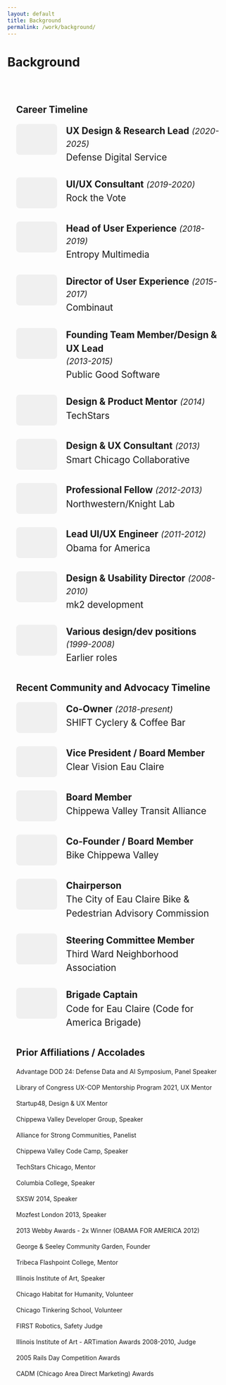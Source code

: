 ```yaml
---
layout: default
title: Background
permalink: /work/background/
---
```


# Background

<div class="background-content">
  <h2>Career Timeline</h2>
  <ul class="experience-list">
    <li class="experience-item">
      <div class="logo-placeholder"></div>
      <div class="experience-details">
        <strong>UX Design & Research Lead</strong> <i>(2020-2025)</i><br>
        Defense Digital Service
      </div>
    </li>
    <li class="experience-item">
      <div class="logo-placeholder"></div>
      <div class="experience-details">
        <strong>UI/UX Consultant</strong> <i>(2019-2020)</i><br>
        Rock the Vote
      </div>
    </li>
    <li class="experience-item">
      <div class="logo-placeholder"></div>
      <div class="experience-details">
        <strong>Head of User Experience</strong> <i>(2018-2019)</i><br>
        Entropy Multimedia
      </div>
    </li>
    <li class="experience-item">
      <div class="logo-placeholder"></div>
      <div class="experience-details">
        <strong>Director of User Experience</strong> <i>(2015-2017)</i><br>
        Combinaut
      </div>
    </li>
    <li class="experience-item">
      <div class="logo-placeholder"></div>
      <div class="experience-details">
        <strong>Founding Team Member/Design & UX Lead</strong> <i>(2013-2015)</i><br>
        Public Good Software
      </div>
    </li>
    <li class="experience-item">
      <div class="logo-placeholder"></div>
      <div class="experience-details">
        <strong>Design & Product Mentor</strong> <i>(2014)</i><br>
        TechStars
      </div>
    </li>
    <li class="experience-item">
      <div class="logo-placeholder"></div>
      <div class="experience-details">
        <strong>Design & UX Consultant</strong> <i>(2013)</i><br>
        Smart Chicago Collaborative
      </div>
    </li>
    <li class="experience-item">
      <div class="logo-placeholder"></div>
      <div class="experience-details">
        <strong>Professional Fellow</strong> <i>(2012-2013)</i><br>
        Northwestern/Knight Lab
      </div>
    </li>
    <li class="experience-item">
      <div class="logo-placeholder"></div>
      <div class="experience-details">
        <strong>Lead UI/UX Engineer</strong> <i>(2011-2012)</i><br>
        Obama for America
      </div>
    </li>
    <li class="experience-item">
      <div class="logo-placeholder"></div>
      <div class="experience-details">
        <strong>Design & Usability Director</strong> <i>(2008-2010)</i><br>
        mk2 development
      </div>
    </li>
    <li class="experience-item">
      <div class="logo-placeholder"></div>
      <div class="experience-details">
        <strong>Various design/dev positions</strong> <i>(1999-2008)</i><br>
        Earlier roles
      </div>
    </li>
  </ul>

  <h2>Recent Community and Advocacy Timeline</h2>
  <ul class="experience-list">
    <li class="experience-item">
      <div class="logo-placeholder"></div>
      <div class="experience-details">
        <strong>Co-Owner</strong> <i>(2018-present)</i><br>
        SHIFT Cyclery & Coffee Bar
      </div>
    </li>
    <li class="experience-item">
      <div class="logo-placeholder"></div>
      <div class="experience-details">
        <strong>Vice President / Board Member</strong><br>
        Clear Vision Eau Claire
      </div>
    </li>
    <li class="experience-item">
      <div class="logo-placeholder"></div>
      <div class="experience-details">
        <strong>Board Member</strong><br>
        Chippewa Valley Transit Alliance
      </div>
    </li>
    <li class="experience-item">
      <div class="logo-placeholder"></div>
      <div class="experience-details">
        <strong>Co-Founder / Board Member</strong><br>
        Bike Chippewa Valley
      </div>
    </li>
    <li class="experience-item">
      <div class="logo-placeholder"></div>
      <div class="experience-details">
        <strong>Chairperson</strong><br>
        The City of Eau Claire Bike & Pedestrian Advisory Commission
      </div>
    </li>
    <li class="experience-item">
      <div class="logo-placeholder"></div>
      <div class="experience-details">
        <strong>Steering Committee Member</strong><br>
        Third Ward Neighborhood Association
      </div>
    </li>
    <li class="experience-item">
      <div class="logo-placeholder"></div>
      <div class="experience-details">
        <strong>Brigade Captain</strong><br>
        Code for Eau Claire (Code for America Brigade)
      </div>
    </li>
  </ul>

  <h2>Prior Affiliations / Accolades</h2>
  <ul class="simple-list">
    <li>Advantage DOD 24: Defense Data and AI Symposium, Panel Speaker</li>
    <li>Library of Congress UX-COP Mentorship Program 2021, UX Mentor</li>
    <li>Startup48, Design & UX Mentor</li>
    <li>Chippewa Valley Developer Group, Speaker</li>
    <li>Alliance for Strong Communities, Panelist</li>
    <li>Chippewa Valley Code Camp, Speaker</li>
    <li>TechStars Chicago, Mentor</li>
    <li>Columbia College, Speaker</li>
    <li>SXSW 2014, Speaker</li>
    <li>Mozfest London 2013, Speaker</li>
    <li>2013 Webby Awards - 2x Winner (OBAMA FOR AMERICA 2012)</li>
    <li>George & Seeley Community Garden, Founder</li>
    <li>Tribeca Flashpoint College, Mentor</li>
    <li>Illinois Institute of Art, Speaker</li>
    <li>Chicago Habitat for Humanity, Volunteer</li>
    <li>Chicago Tinkering School, Volunteer</li>
    <li>FIRST Robotics, Safety Judge</li>
    <li>Illinois Institute of Art - ARTimation Awards 2008-2010, Judge</li>
    <li>2005 Rails Day Competition Awards</li>
    <li>CADM (Chicago Area Direct Marketing) Awards</li>
  </ul>
</div>

<style>
.background-content {
  max-width: 800px;
  margin: 0 auto;
  padding: 20px;
}

.experience-list {
  list-style: none;
  padding: 0;
  margin: 20px 0;
}

.experience-item {
  display: flex;
  align-items: flex-start;
  margin-bottom: 30px;
  gap: 20px;
}

.logo-placeholder {
  width: 93.33px;
  height: 70px;
  background-color: #f0f0f0;
  border-radius: 8px;
  flex-shrink: 0;
}

.experience-details {
  flex-grow: 1;
  text-align: left;
  line-height: 1.5;
  font-size: 1.3rem;
}

.experience-details strong {
  font-size: 1.3rem;
  margin-bottom: 0;
  display: inline-block;
}

.experience-details i {
  font-style: italic;
  font-weight: normal;
  font-size: 0.9em;
}

.experience-details br + * {
  font-size: 1em;
  font-weight: normal;
  margin-top: 0.25em;
  display: block;
}

.simple-list {
  list-style: none;
  padding: 0;
  margin: 20px 0;
}

.simple-list li {
  margin-bottom: 15px;
  line-height: 1.5;
}

h2 {
  margin-top: 40px;
  margin-bottom: 20px;
}
</style> 
